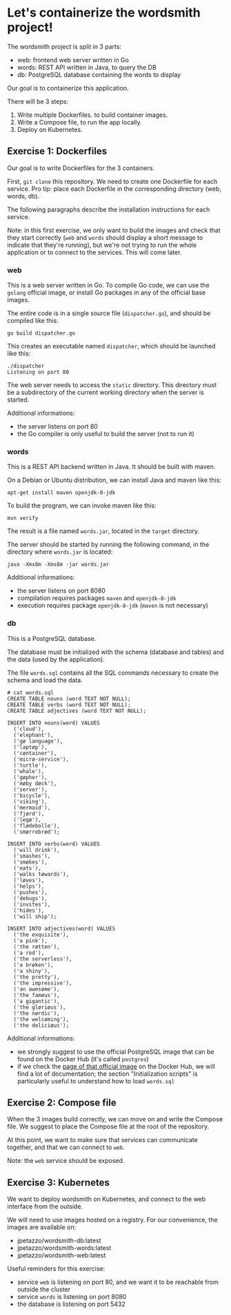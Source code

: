 # Let's containerize the wordsmith project!


The wordsmith project is split in 3 parts:

- web: frontend web server written in Go
- words: REST API written in Java, to query the DB
- db: PostgreSQL database containing the words to display

Our goal is to containerize this application.

There will be 3 steps:

1. Write multiple Dockerfiles. to build container images.
2. Write a Compose file, to run the app locally.
3. Deploy on Kubernetes.


## Exercise 1: Dockerfiles

Our goal is to write Dockerfiles for the 3 containers.

First, `git clone` this repository. We need to create one
Dockerfile for each service. Pro tip: place each Dockerfile
in the corresponding directory (web, words, db).

The following paragraphs describe the installation instructions
for each service.

Note: in this first exercise, we only want to build the images
and check that they start correctly (`web` and `words` should display
a short message to indicate that they're running), but we're not
trying to run the whole application or to connect to the services.
This will come later.


### web

This is a web server written in Go. To compile Go code, we can
use the `golang` official image, or install Go packages in
any of the official base images.

The entire code is in a single
source file (`dispatcher.go`), and should be compiled like this:

```
go build dispatcher.go
```

This creates an executable named `dispatcher`, which should be
launched like this:

```
./dispatcher
Listening on port 80
```

The web server needs to access the `static` directory. This directory
must be a subdirectory of the current working directory when the
server is started.

Additional informations:

- the server listens on port 80
- the Go compiler is only useful to build the server (not to run it)


### words

This is a REST API backend written in Java. It should be built with maven.

On a Debian or Ubuntu distribution, we can install Java and maven like this:

```
apt-get install maven openjdk-8-jdk
```

To build the program, we can invoke maven like this:

```
mvn verify
```

The result is a file named `words.jar`, located in the `target` directory.

The server should be started by running the following command,
in the directory where `words.jar` is located:

```
java -Xmx8m -Xms8m -jar words.jar
```

Additional informations:

- the server listens on port 8080
- compilation requires packages `maven` and `openjdk-8-jdk`
- execution requires package `openjdk-8-jdk` (`maven` is not necessary)


### db

This is a PostgreSQL database.

The database must be initialized with the schema (database and tables)
and the data (used by the application).

The file `words.sql` contains all the SQL commands necessary to create
the schema and load the data.

```
# cat words.sql
CREATE TABLE nouns (word TEXT NOT NULL);
CREATE TABLE verbs (word TEXT NOT NULL);
CREATE TABLE adjectives (word TEXT NOT NULL);

INSERT INTO nouns(word) VALUES
  ('cloud'),
  ('elephant'),
  ('gø language'),
  ('laptøp'),
  ('cøntainer'),
  ('micrø-service'),
  ('turtle'),
  ('whale'),
  ('gøpher'),
  ('møby døck'),
  ('server'),
  ('bicycle'),
  ('viking'),
  ('mermaid'),
  ('fjørd'),
  ('legø'),
  ('flødebolle'),
  ('smørrebrød');

INSERT INTO verbs(word) VALUES
  ('will drink'),
  ('smashes'),
  ('smøkes'),
  ('eats'),
  ('walks tøwards'),
  ('løves'),
  ('helps'),
  ('pushes'),
  ('debugs'),
  ('invites'),
  ('hides'),
  ('will ship');

INSERT INTO adjectives(word) VALUES
  ('the exquisite'),
  ('a pink'),
  ('the røtten'),
  ('a red'),
  ('the serverless'),
  ('a brøken'),
  ('a shiny'),
  ('the pretty'),
  ('the impressive'),
  ('an awesøme'),
  ('the famøus'),
  ('a gigantic'),
  ('the gløriøus'),
  ('the nørdic'),
  ('the welcøming'),
  ('the deliciøus');
```

Additional informations:

- we strongly suggest to use the official PostgreSQL image that can
  be found on the Docker Hub (it's called `postgres`)
- if we check the [page of that official image](https://hub.docker.com/_/postgres) on the Docker Hub, we
  will find a lot of documentation; the section "Initialization scripts"
  is particularly useful to understand how to load `words.sql`


## Exercise 2: Compose file

When the 3 images build correctly, we can move on and write the Compose
file. We suggest to place the Compose file at the root of the repository.

At this point, we want to make sure that services can communicate
together, and that we can connect to `web`.

Note: the `web` service should be exposed.


## Exercise 3: Kubernetes

We want to deploy wordsmith on Kubernetes, and connect to the web interface from the outside.

We will need to use images hosted on a registry. For our convenience, the images are available on:

- jpetazzo/wordsmith-db:latest
- jpetazzo/wordsmith-words:latest
- jpetazzo/wordsmith-web:latest

Useful reminders for this exercise:

- service `web` is listening on port 80, and we want it to be reachable
  from outside the cluster
- service `words` is listening on port 8080
- the database is listening on port 5432
